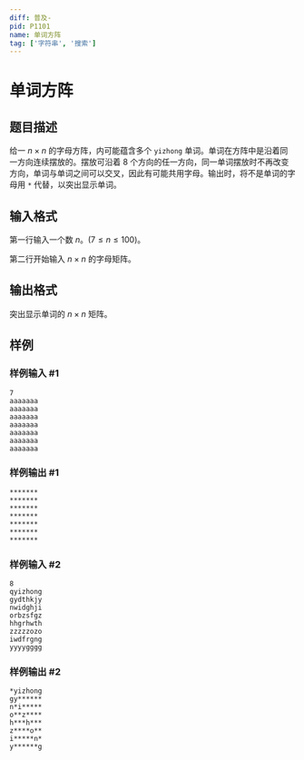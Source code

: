 ```yaml
---
diff: 普及-
pid: P1101
name: 单词方阵
tag: ['字符串', '搜索']
---
```

# 单词方阵
## 题目描述

给一 $n \times n$ 的字母方阵，内可能蕴含多个 `yizhong` 单词。单词在方阵中是沿着同一方向连续摆放的。摆放可沿着 $8$ 个方向的任一方向，同一单词摆放时不再改变方向，单词与单词之间可以交叉，因此有可能共用字母。输出时，将不是单词的字母用 `*` 代替，以突出显示单词。
## 输入格式

第一行输入一个数 $n$。$(7 \le n \le 100)$。

第二行开始输入 $n \times n$ 的字母矩阵。

## 输出格式

突出显示单词的 $n \times n$ 矩阵。

## 样例

### 样例输入 #1
```
7
aaaaaaa
aaaaaaa
aaaaaaa
aaaaaaa
aaaaaaa
aaaaaaa
aaaaaaa

```
### 样例输出 #1
```
*******
*******
*******
*******
*******
*******
*******

```
### 样例输入 #2
```
8
qyizhong
gydthkjy
nwidghji
orbzsfgz
hhgrhwth
zzzzzozo
iwdfrgng
yyyygggg
```
### 样例输出 #2
```
*yizhong
gy******
n*i*****
o**z****
h***h***
z****o**
i*****n*
y******g
```
